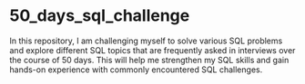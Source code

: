 # 50_days_sql_challenge
In this repository, I am challenging myself to solve various SQL problems and explore different SQL topics that are frequently asked in interviews over the course of 50 days. This will help me strengthen my SQL skills and gain hands-on experience with commonly encountered SQL challenges.

